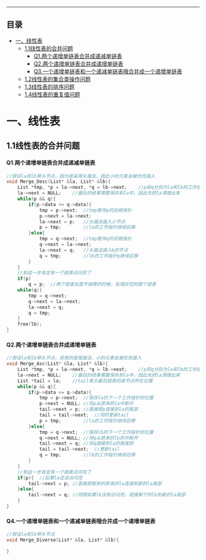 --------------

## 目录

<!-- GMF-TOC -->

* [一、线性表](#一线性表)
  * [1.1线性表的合并问题](##1-1线性表的合并问题)
    * [Q1.两个递增单链表合并成递减单链表](####q1两个递增单链表合并成递减单链表)
    * [Q2.两个递增单链表合并成递增单链表](####q2两个递增单链表合并成递增单链表)
    * [Q3.一个递增单链表和一个递减单链表哦合并成一个递增单链表](####q3一个递增单链表和一个递减单链表哦合并成一个递增单链表)
  * [1.2线性表的集合类操作问题](##1-2线性表的集合类操作问题)
  * [1.3线性表的排序问题](##1-3线性表的排序问题)
  * [1.4线性表的重复值问题](##1-4线性表的重复值问题)

<!-- GFM-TOC -->



# 一、线性表

## 1.1线性表的合并问题

#### Q1.两个递增单链表合并成递减单链表

```cpp
//假设la和lb带头节点，因为是采用头插法，因此小的元素会被优先插入
void Merge_Desc(List* &la, List* &lb){
    List *tmp, *p = la->next, *q = lb->next;	//p和q分别为la和lb的工作指针
    la->next = NULL;	//最后的结果需要保存到la中，因此先把la清理出来
    while(p && q){
        if(p->data <= q->data){
            tmp = p->next;	//tmp暂存p的后继指针
            p->next = la->next;	
            la->next = p;	//头插法插入小节点
            p = tmp;		//la的工作指针继续后移
        }else{
            tmp = q->next;	//tmp暂存q的后继指针
            q->next = la->next;
            la->next = q;	//头插法插入b的节点
            q = tmp;		//lb的工作指针q继续后移
        }
    }
    //到这一步肯定有一个链表访问完了
    if(p)
    	q = p;	//两个链表长度不相等的时候，处理非空的那个链表
    while(q){
        tmp = q->next;
        q->next = la->next;
        la->next = q;
        q = tmp;
    }
    free(lb);
}
```

#### Q2.两个递增单链表合并成递增单链表

```cpp
//假设la和lb带头节点，采用的是尾插法，小的元素会被优先插入
void Merge_Asc(List* &la, List* &lb){
    List *tmp, *p = la->next, *q = lb->next;	//p和q分别为la和lb的工作指针
    la->next = NULL;	//最后的结果需要保存到la中，因此先把la清理出来
    List *tail = la;	//tail表示最后链表的尾节点所在位置
    while(p && q){
        if(p->data <= q->data){
            tmp = p->next;	//保存la的下一个工作指针的位置
            p->next = NULL;	//将p从原来的la中断开
            tail->next = p;	//直接把p连接到la的尾部
            tail = tail->next;	//同时更新tail
            p = tmp;		//la的工作指针继续后移
        }else{
            tmp = q->next;	//保存lb的下一个工作指针的位置
            q->next = NULL;	//将q从原来的lb的中断开
            tail->next = q;	//将q链接到la的我尾部
            tail = tail->next;	//更新tail
            q = tmp;		//lb的工作指针继续后移
        }
    }
    //到这一步肯定有一个链表访问完了
    if(p){	//如果la还没访问完
		tail->next = p;	//直接把剩余的原来的la连接到新的la尾部    
    }else{
        tail->next = q;	//同理如果lb没有访问完，链接剩下的lb到新的la尾部
    }
}
```

#### Q4.一个递增单链表和一个递减单链表哦合并成一个递增单链表

```cpp
//假设la和lb带头节点
void Merge_Diverse(List* &la, List* &lb){
    
}
```



